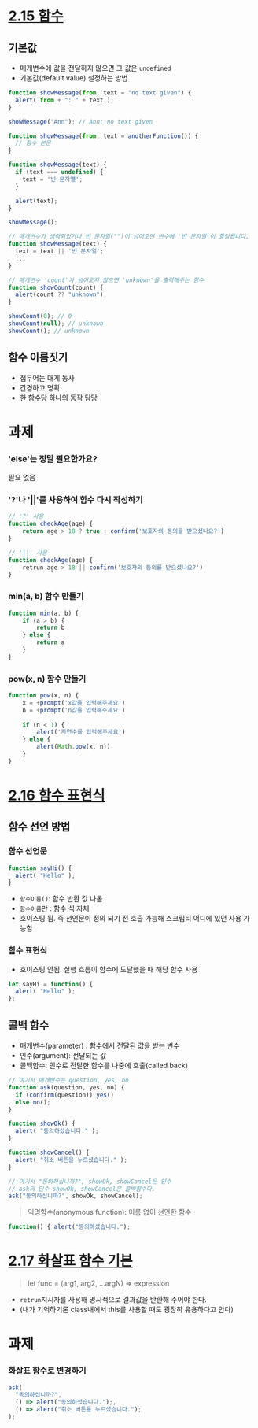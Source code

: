 # [2.15 함수](https://ko.javascript.info/function-basics)
## 기본값
* 매개변수에 값을 전달하지 않으면 그 값은 `undefined`
* 기본값(default value) 설정하는 방법
```javascript
function showMessage(from, text = "no text given") {
  alert( from + ": " + text );
}

showMessage("Ann"); // Ann: no text given
```
```javascript
function showMessage(from, text = anotherFunction()) {
  // 함수 본문
}
```
```javascript
function showMessage(text) {
  if (text === undefined) {
    text = '빈 문자열';
  }

  alert(text);
}

showMessage();
```
```javascript
// 매개변수가 생략되었거나 빈 문자열("")이 넘어오면 변수에 '빈 문자열'이 할당됩니다.
function showMessage(text) {
  text = text || '빈 문자열';
  ...
}
```
```javascript
// 매개변수 'count'가 넘어오지 않으면 'unknown'을 출력해주는 함수
function showCount(count) {
  alert(count ?? "unknown");
}

showCount(0); // 0
showCount(null); // unknown
showCount(); // unknown
```

## 함수 이름짓기
* 접두어는 대게 동사
* 간경하고 명확
* 한 함수당 하나의 동작 담당

# 과제
### 'else'는 정말 필요한가요?
필요 없음

### '?'나 '||'를 사용하여 함수 다시 작성하기
```javascript
// '?' 사용
function checkAge(age) {
    return age > 18 ? true : confirm('보호자의 동의를 받으셨나요?')
}
```
```javascript
// '||' 사용
function checkAge(age) {
    retrun age > 18 || confirm('보호자의 동의를 받으셨나요?')
}
```

### min(a, b) 함수 만들기
```javascript
function min(a, b) {
    if (a > b) {
        return b
    } else {
        return a
    }
}
```

### pow(x, n) 함수 만들기
```javascript
function pow(x, n) {
    x = +prompt('x값을 입력해주세요')
    n = +prompt('n값을 입력해주세요')
    
    if (n < 1) {
        alert('자연수를 입력해주세요')
    } else {
        alert(Math.pow(x, n))
    }
}
```

# [2.16 함수 표현식](https://ko.javascript.info/function-expressions)
## 함수 선언 방법
### 함수 선언문
```javascript
function sayHi() {
  alert( "Hello" );
}
```
* `함수이름()`: 함수 반환 값 나옴  
* `함수이름`만 : 함수 식 자체
* 호이스팅 됨. 즉 선언문이 정의 되기 전 호출 가능해 스크립티 어디에 있던 사용 가능함
### 함수 표현식
* 호이스팅 안됨. 실행 흐름이 함수에 도달했을 때 해당 함수 사용
```javascript
let sayHi = function() {
  alert( "Hello" );
};
```

## 콜백 함수
* 매개변수(parameter) : 함수에서 전달된 값을 받는 변수
* 인수(argument): 전달되는 값
* 콜백함수: 인수로 전달한 함수를 나중에 호출(called back)
```javascript
// 여기서 매개변수는 question, yes, no
function ask(question, yes, no) {
  if (confirm(question)) yes()
  else no();
}

function showOk() {
  alert( "동의하셨습니다." );
}

function showCancel() {
  alert( "취소 버튼을 누르셨습니다." );
}

// 여기서 "동의하십니까?", showOk, showCancel은 인수
// ask의 인수 showOk, showCancel은 콜백함수다.
ask("동의하십니까?", showOk, showCancel);
```
> 익명함수(anonymous function): 이름 없이 선언한 함수
```javascript
function() { alert("동의하셨습니다.");
```

# [2.17 화살표 함수 기본](https://ko.javascript.info/arrow-functions-basics)
> let func = (arg1, arg2, ...argN) => expression

* `retrun`지시자를 사용해 명시적으로 결과값을 반환해 주어야 한다. 
* (내가 기억하기론 class내에서 this를 사용할 때도 굉장히 유용하다고 안다)
# 과제
### 화살표 함수로 변경하기
```javascript
ask(
  "동의하십니까?",
  () => alert("동의하셨습니다.");,
  () => alert("취소 버튼을 누르셨습니다.");
);
```
